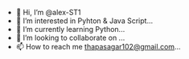 - 👋 Hi, I’m @alex-ST1
- 👀 I’m interested in Pyhton & Java Script...
- 🌱 I’m currently learning Python...
- 💞️ I’m looking to collaborate on ...
- 📫 How to reach me thapasagar102@gmail.com...

<!---
alex-ST1/alex-ST1 is a ✨ special ✨ repository because its `README.md` (this file) appears on your GitHub profile.
You can click the Preview link to take a look at your changes.
--->

